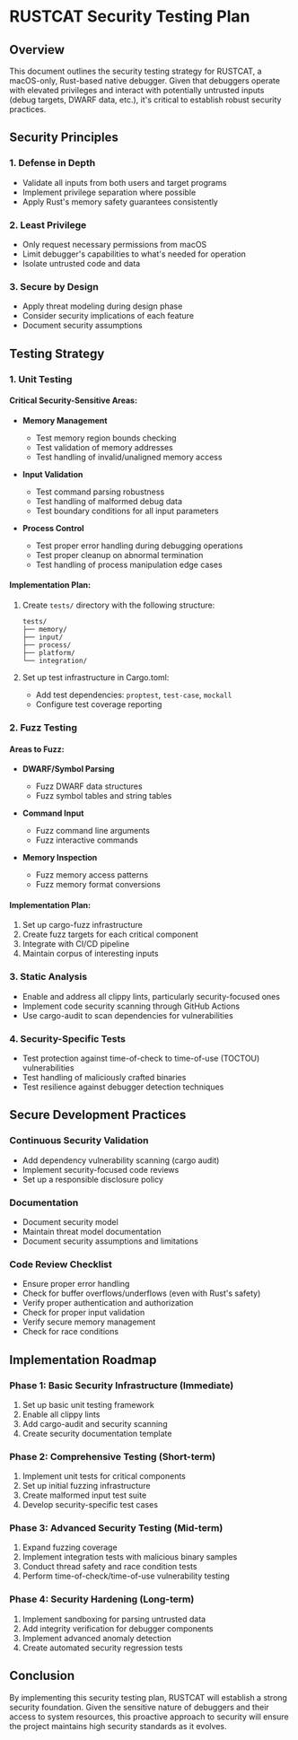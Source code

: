 # RUSTCAT Security Testing Plan

## Overview

This document outlines the security testing strategy for RUSTCAT, a macOS-only, Rust-based native debugger. Given that debuggers operate with elevated privileges and interact with potentially untrusted inputs (debug targets, DWARF data, etc.), it's critical to establish robust security practices.

## Security Principles

### 1. Defense in Depth

- Validate all inputs from both users and target programs
- Implement privilege separation where possible
- Apply Rust's memory safety guarantees consistently

### 2. Least Privilege

- Only request necessary permissions from macOS
- Limit debugger's capabilities to what's needed for operation
- Isolate untrusted code and data

### 3. Secure by Design

- Apply threat modeling during design phase
- Consider security implications of each feature
- Document security assumptions

## Testing Strategy

### 1. Unit Testing

#### Critical Security-Sensitive Areas:

- **Memory Management**
  - Test memory region bounds checking
  - Test validation of memory addresses
  - Test handling of invalid/unaligned memory access
  
- **Input Validation**
  - Test command parsing robustness
  - Test handling of malformed debug data
  - Test boundary conditions for all input parameters
  
- **Process Control**
  - Test proper error handling during debugging operations
  - Test proper cleanup on abnormal termination
  - Test handling of process manipulation edge cases

#### Implementation Plan:

1. Create `tests/` directory with the following structure:
   ```
   tests/
   ├── memory/
   ├── input/
   ├── process/
   ├── platform/
   └── integration/
   ```

2. Set up test infrastructure in Cargo.toml:
   - Add test dependencies: `proptest`, `test-case`, `mockall`
   - Configure test coverage reporting

### 2. Fuzz Testing

#### Areas to Fuzz:

- **DWARF/Symbol Parsing**
  - Fuzz DWARF data structures
  - Fuzz symbol tables and string tables
  
- **Command Input**
  - Fuzz command line arguments
  - Fuzz interactive commands
  
- **Memory Inspection**
  - Fuzz memory access patterns
  - Fuzz memory format conversions

#### Implementation Plan:

1. Set up cargo-fuzz infrastructure
2. Create fuzz targets for each critical component
3. Integrate with CI/CD pipeline
4. Maintain corpus of interesting inputs

### 3. Static Analysis

- Enable and address all clippy lints, particularly security-focused ones
- Implement code security scanning through GitHub Actions
- Use cargo-audit to scan dependencies for vulnerabilities

### 4. Security-Specific Tests

- Test protection against time-of-check to time-of-use (TOCTOU) vulnerabilities
- Test handling of maliciously crafted binaries
- Test resilience against debugger detection techniques

## Secure Development Practices

### Continuous Security Validation

- Add dependency vulnerability scanning (cargo audit)
- Implement security-focused code reviews
- Set up a responsible disclosure policy

### Documentation

- Document security model
- Maintain threat model documentation
- Document security assumptions and limitations

### Code Review Checklist

- Ensure proper error handling
- Check for buffer overflows/underflows (even with Rust's safety)
- Verify proper authentication and authorization
- Check for proper input validation
- Verify secure memory management
- Check for race conditions

## Implementation Roadmap

### Phase 1: Basic Security Infrastructure (Immediate)

1. Set up basic unit testing framework
2. Enable all clippy lints
3. Add cargo-audit and security scanning
4. Create security documentation template

### Phase 2: Comprehensive Testing (Short-term)

1. Implement unit tests for critical components
2. Set up initial fuzzing infrastructure
3. Create malformed input test suite
4. Develop security-specific test cases

### Phase 3: Advanced Security Testing (Mid-term)

1. Expand fuzzing coverage
2. Implement integration tests with malicious binary samples
3. Conduct thread safety and race condition tests
4. Perform time-of-check/time-of-use vulnerability testing

### Phase 4: Security Hardening (Long-term)

1. Implement sandboxing for parsing untrusted data
2. Add integrity verification for debugger components
3. Implement advanced anomaly detection
4. Create automated security regression tests

## Conclusion

By implementing this security testing plan, RUSTCAT will establish a strong security foundation. Given the sensitive nature of debuggers and their access to system resources, this proactive approach to security will ensure the project maintains high security standards as it evolves. 